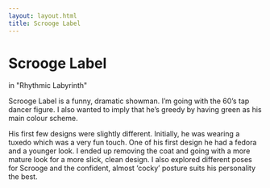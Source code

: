 ```yaml
---
layout: layout.html
title: Scrooge Label
---
```

<div class="leftPage">
               <div class="content">
               <div class="titleOfContent">
               <h1>Scrooge Label</h1>
               <p>in "Rhythmic Labyrinth"</p>
               </div>
               <p>Scrooge Label is a funny, dramatic showman. I’m going with the 60’s tap dancer figure. I also wanted to imply that he’s greedy by having green as his main colour scheme.</p>
               <p>His first few designs were slightly different. Initially, he was wearing a tuxedo which was a very fun touch. One of his first design he had a fedora and a younger look. I ended up removing the coat and going with a more mature look for a more slick, clean design. I also explored different poses for Scrooge and the confident, almost ‘cocky’ posture suits his personality the best. </p>
               </div>  
</div>
<div class="rightPage">
     <div class="photo sbA"></div>
     <div class="photo sbB"></div>
     <div class="photo sbD"></div>
     <div class="photo sbMinion"></div>
</div>

